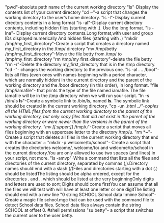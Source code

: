 "pwd"-absolute path name of the current working directory
"ls"-Display the contents list of your current directory
"cd ~"-a script that changes the working directory to the user’s home directory.
"ls -l"-Display current directory contents in a long format
"ls -al"-Display current directory contents, including hidden files (starting with .). Use the long format.
"ls -lna"- Display current directory contents.Long format,with user and group IDs displayed numerically And hidden files (starting with .)
"mkdir /tmp/my_first_directory"-Create a script that creates a directory named my_first_directory in the /tmp/ directory
"mv /tmp/betty /tmp/my_first_directory"-Move the file betty from /tmp/ to /tmp/my_first_directory
"rm /tmp/my_first_directory"-delete the file betty
"rm -r"-Delete the directory my_first_directory that is in the /tmp directory.
"cd -"-  changes the working directory to the previous one.
"ls -al . .. /boot"-lists all files (even ones with names beginning with a period character, which are normally hidden) in the current directory and the parent of the working directory and the /boot directory (in this order), in long format.
"file /tmp/iamafile"- that prints the type of the file named iamafile. The file iamafile will be in the /tmp directory when we will run your script.
"ln -s /bin/ls __ls__"-Create a symbolic link to /bin/ls, named __ls__. The symbolic link should be created in the current working directory.
"cp -un *.html ../"-copies all the HTML files from the current working directory to the parent of the working directory, but only copy files that did not exist in the parent of the working directory or were newer than the versions in the parent of the working directory.
"mv [[:upper:]]* /tmp/u"-Create a script that moves all files beginning with an uppercase letter to the directory /tmp/u.
"rm *~"-Create a script that deletes all files in the current working directory that end with the character ~
"mkdir -p welcome/to/school"- Create a script that creates the directories welcome/, welcome/to/ and welcome/to/school in the current directory.You are only allowed to use two spaces (and lines) in your script, not more.
"ls -amvp"-Write a command that lists all the files and directories of the current directory, separated by commas (,).Directory names should end with a slash (/)Files and directories starting with a dot (.) should be listedThe listing should be alpha ordered, except for the directories . and .. which should be listed at the very beginningOnly digits and letters are used to sort; Digits should come firstYou can assume that all the files we will test with will have at least one letter or one digitThe listing should end with a new line
"0 string SCHOOL School data 
!:mime School"-Create a magic file school.mgc that can be used with the command file to detect School data files. School data files always contain the string SCHOOL at offset 0.
#shell permissions
"su betty"- a script that switches the current user to the user betty.
